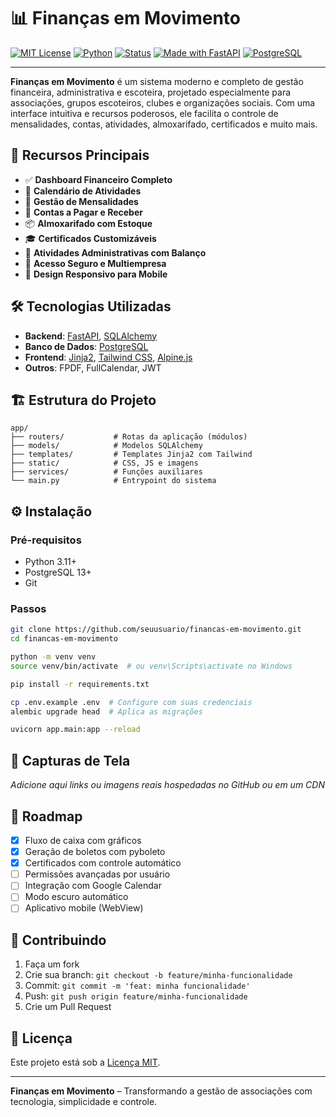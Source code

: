 # 📊 Finanças em Movimento

[![MIT License](https://img.shields.io/github/license/seuusuario/financas-em-movimento.svg)](https://github.com/seuusuario/financas-em-movimento/blob/main/LICENSE)
[![Python](https://img.shields.io/badge/python-3.11+-blue.svg)](https://www.python.org/downloads/)
[![Status](https://img.shields.io/badge/status-em%20desenvolvimento-yellow.svg)](https://github.com/seuusuario/financas-em-movimento/projects)
[![Made with FastAPI](https://img.shields.io/badge/made%20with-FastAPI-00b386.svg)](https://fastapi.tiangolo.com/)
[![PostgreSQL](https://img.shields.io/badge/database-PostgreSQL-336791.svg)](https://www.postgresql.org/)

---

**Finanças em Movimento** é um sistema moderno e completo de gestão financeira, administrativa e escoteira, projetado especialmente para associações, grupos escoteiros, clubes e organizações sociais. Com uma interface intuitiva e recursos poderosos, ele facilita o controle de mensalidades, contas, atividades, almoxarifado, certificados e muito mais.

## 🚀 Recursos Principais

- ✅ **Dashboard Financeiro Completo**
- 📅 **Calendário de Atividades**
- 🧾 **Gestão de Mensalidades**
- 💼 **Contas a Pagar e Receber**
- 📦 **Almoxarifado com Estoque**
- 🎓 **Certificados Customizáveis**
- 🧭 **Atividades Administrativas com Balanço**
- 🔐 **Acesso Seguro e Multiempresa**
- 📱 **Design Responsivo para Mobile**

## 🛠️ Tecnologias Utilizadas

- **Backend**: [FastAPI](https://fastapi.tiangolo.com/), [SQLAlchemy](https://www.sqlalchemy.org/)
- **Banco de Dados**: [PostgreSQL](https://www.postgresql.org/)
- **Frontend**: [Jinja2](https://jinja.palletsprojects.com/), [Tailwind CSS](https://tailwindcss.com/), [Alpine.js](https://alpinejs.dev/)
- **Outros**: FPDF, FullCalendar, JWT

## 🏗️ Estrutura do Projeto

```
app/
├── routers/           # Rotas da aplicação (módulos)
├── models/            # Modelos SQLAlchemy
├── templates/         # Templates Jinja2 com Tailwind
├── static/            # CSS, JS e imagens
├── services/          # Funções auxiliares
└── main.py            # Entrypoint do sistema
```

## ⚙️ Instalação

### Pré-requisitos

- Python 3.11+
- PostgreSQL 13+
- Git

### Passos

```bash
git clone https://github.com/seuusuario/financas-em-movimento.git
cd financas-em-movimento

python -m venv venv
source venv/bin/activate  # ou venv\Scripts\activate no Windows

pip install -r requirements.txt

cp .env.example .env  # Configure com suas credenciais
alembic upgrade head  # Aplica as migrações

uvicorn app.main:app --reload
```

## 📸 Capturas de Tela

*Adicione aqui links ou imagens reais hospedadas no GitHub ou em um CDN*

## 📌 Roadmap

- [x] Fluxo de caixa com gráficos
- [x] Geração de boletos com pyboleto
- [x] Certificados com controle automático
- [ ] Permissões avançadas por usuário
- [ ] Integração com Google Calendar
- [ ] Modo escuro automático
- [ ] Aplicativo mobile (WebView)

## 🤝 Contribuindo

1. Faça um fork
2. Crie sua branch: `git checkout -b feature/minha-funcionalidade`
3. Commit: `git commit -m 'feat: minha funcionalidade'`
4. Push: `git push origin feature/minha-funcionalidade`
5. Crie um Pull Request

## 📄 Licença

Este projeto está sob a [Licença MIT](LICENSE).

---

**Finanças em Movimento** – Transformando a gestão de associações com tecnologia, simplicidade e controle.
